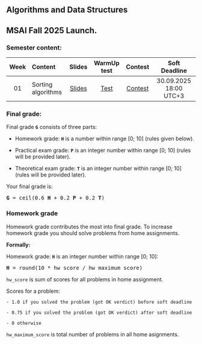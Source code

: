 ## Algorithms and Data Structures

## MSAI Fall 2025 Launch. 

### Semester content:

[ContestID_W01]: https://contest.yandex.ru/contest/81951/?lang=en
[ContestID_W02]: https://contest.yandex.ru/contest/<CID>/?lang=en
[ContestID_W03]: https://contest.yandex.ru/contest/<CID>/?lang=en
[ContestID_W04]: https://contest.yandex.ru/contest/<CID>/?lang=en
[ContestID_W05]: https://contest.yandex.ru/contest/<CID>/?lang=en
[ContestID_W06]: https://contest.yandex.ru/contest/<CID>/?lang=en
[ContestID_W07]: https://contest.yandex.ru/contest/<CID>/?lang=en
[ContestID_W08]: https://contest.yandex.ru/contest/<CID>/?lang=en
[ContestID_W09]: https://contest.yandex.ru/contest/<CID>/?lang=en
[ContestID_W10]: https://contest.yandex.ru/contest/<CID>/?lang=en

[WarmUp_test_W01]: https://forms.gle/NStinQTJvgsmQb7k6
[WarmUp_test_W02]: https://forms.gle/<form_id>
[WarmUp_test_W03]: https://forms.gle/<form_id>
[WarmUp_test_W04]: https://forms.gle/<form_id>
[WarmUp_test_W05]: https://forms.gle/<form_id>
[WarmUp_test_W06]: https://forms.gle/<form_id>
[WarmUp_test_W07]: https://forms.gle/<form_id>
[WarmUp_test_W08]: https://forms.gle/<form_id>
[WarmUp_test_W09]: https://forms.gle/<form_id>
[WarmUp_test_W10]: https://forms.gle/<form_id>
[WarmUp_test_W11]: https://forms.gle/<form_id>

[Slides_W01]: ../master/week01_sorting_algorithms/MSAI.Algo.Class01.pdf
[Slides_W02]: ../master/week02_binary_search/MSAI.Algo.W02.slides.pdf
[Slides_W03]: ../master/week03_basic_data_structures/MSAI.Algo.W03.slides.pdf
[Slides_W04]: ../master/week04_dynamic_programming/MSAI.Algo.W04.slides.pdf
[Slides_W05]: ../master/week05_knapsack/MSAI.Algo.W05.slides.pdf
[Slides_W06]: ../master/week06_kmp_heap/MSAI.Algo.W06.slides.pdf
[Slides_W07]: ../master/week07_dfs_bfs/MSAI.Algo.W07.slides.pdf
[Slides_W08]: ../master/week08_shortest_paths/MSAI.Algo.W08.slides.pdf
[Slides_W09]: ../master/week09_rsq_rmq/MSAI.Algo.W09.slides.pdf
[Slides_W10]: ../master/week10_hashing/MSAI.Algo.W10.slides.pdf
[Slides_W11]: ../master/week11_binary_search_tree/MSAI.Algo.W11.slides.pdf

| Week   | Content                | Slides               | WarmUp test             | Contest                  | Soft Deadline          |
|:------:|:-----------------------|:--------------------:|:-----------------------:|:------------------------:|:----------------------:|
| 01     | Sorting algorithms     | [Slides][Slides_W01] | [Test][WarmUp_test_W01] | [Contest][ContestID_W01] | 30.09.2025 18:00 UTC+3 |
<!---
| 02     | Binary search          | [Slides][Slides_W02] | [Test][WarmUp_test_W02] | [Contest][ContestID_W02] | 09.09.2025 09:00 UTC+7 |
| 03     | Basic Data sturctures  | [Slides][Slides_W03] | [Test][WarmUp_test_W03] | [Contest][ContestID_W03] | 10.09.2025 09:00 UTC+7 |
| 04     | Dynamic programming    | [Slides][Slides_W04] | [Test][WarmUp_test_W04] | [Contest][ContestID_W04] | 11.09.2025 09:00 UTC+7 |
| 05     | Knapsack problem       | [Slides][Slides_W05] | [Test][WarmUp_test_W05] | [Contest][ContestID_W05] | 12.09.2025 09:00 UTC+7 |
| 06     | KMP & Heap             | [Slides][Slides_W06] | [Test][WarmUp_test_W06] | [Contest][ContestID_W06] | 15.09.2025 09:00 UTC+7 |
| 07     | DFS & BFS              | [Slides][Slides_W07] | [Test][WarmUp_test_W07] | [Contest][ContestID_W07] | 16.09.2025 09:00 UTC+7 |
| 08     | Shortest paths         | [Slides][Slides_W08] | [Test][WarmUp_test_W08] | [Contest][ContestID_W08] | 17.09.2025 09:00 UTC+7 |
| 09     | RSQ & RMQ              | [Slides][Slides_W09] | [Test][WarmUp_test_W09] | [Contest][ContestID_W09] | 18.09.2025 09:00 UTC+7 |
| 10     | Hashing                | [Slides][Slides_W10] | [Test][WarmUp_test_W10] | [Contest][ContestID_W10] | 19.09.2025 09:00 UTC+7 |
| 11     | Binary Search Tree     | [Slides][Slides_W11] | None                    | None                     | None                   |
--->

<!--- Strict deadline for all home assignments is 24.09.2025  09:00 UTC+7. --->

<!---
### Exams:

You will have **practical** and **theoretical** exams.

**Practical exam** problems and rules will be shared <date>. Strict deadline for practical exam submissions is <date>

Information about **theoretical exam** can be found [here](<link>).
--->


### Final grade:
Final grade **`G`** consists of three parts:

- Homework grade: **`H`** is a number within range [0; 10] (rules given below).

- Practical exam grade: **`P`** is an integer number within range [0; 10] (rules will be provided later).

- Theoretical exam grade: **`T`** is an integer number within range [0; 10] (rules will be provided later).

Your final grade is:
<pre><b>G</b> = ceil(0.6 <b>H</b> + 0.2 <b>P</b> + 0.2 <b>T</b>)</pre>


### Homework grade
Homework grade contributes the most into final grade. To increase homework grade you should solve problems from home assignments.

**Formally:**

Homework grade: **`H`** is an integer number within range [0; 10]:
<pre><b>H</b> = round(10 * hw_score / hw_maximum_score)</pre>

`hw_score` is sum of scores for all problems in home assignment.

Scores for a problem:

    - 1.0 if you solved the problem (got OK verdict) before soft deadline
    
    - 0.75 if you solved the problem (got OK verdict) after soft deadline
    
    - 0 otherwise

`hw_maximum_score` is total number of problems in all home asignments.
